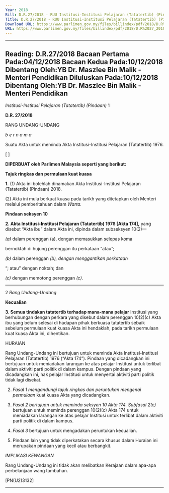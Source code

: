 ```yaml
---
Year: 2018
Bill: D.R.27/2018 - RUU Institusi-Institusi Pelajaran (Tatatertib) (Pindaan) 2018 (Lulus)
Title: D.R.27/2018 - RUU Institusi-Institusi Pelajaran (Tatatertib) (Pindaan) 2018 (Lulus)
Download URL: https://www.parlimen.gov.my/files/billindex/pdf/2018/D.R%2027_2018%20-%20bm.pdf
URL: https://www.parlimen.gov.my/files/billindex/pdf/2018/D.R%2027_2018%20-%20bm.pdf
---
```

---
Reading:
D.R.27/2018
Bacaan Pertama Pada:04/12/2018
Bacaan Kedua Pada:10/12/2018
Dibentang Oleh:YB Dr. Maszlee Bin Malik - Menteri Pendidikan
Diluluskan Pada:10/12/2018
Dibentang Oleh:YB Dr. Maszlee Bin Malik - Menteri Pendidikan
---

_Institusi-Institusi Pelajaran (Tatatertib) (Pindaan)_ 1

**D.R. 27/2018**

RANG UNDANG-UNDANG

_b e r n a m a_

Suatu Akta untuk meminda Akta Institusi-Institusi Pelajaran
(Tatatertib) 1976.

[ ]

**DIPERBUAT oleh Parlimen Malaysia seperti yang berikut:**

**Tajuk ringkas dan permulaan kuat kuasa**

**1.** (1) Akta ini bolehlah dinamakan Akta Institusi-Institusi Pelajaran
(Tatatertib) (Pindaan) 2018.

(2) Akta ini mula berkuat kuasa pada tarikh yang ditetapkan
oleh Menteri melalui pemberitahuan dalam _Warta._

**Pindaan seksyen 10**

**2. Akta Institusi-Institusi Pelajaran (Tatatertib) 1976 [Akta 174],**
yang disebut “Akta ibu” dalam Akta ini, dipinda dalam
subseksyen 10(2)—

_(a)_ dalam perenggan (a), dengan memasukkan selepas koma

bernoktah di hujung perenggan itu perkataan “atau”;

_(b)_ dalam perenggan _(b), dengan menggantikan perkataan_

“; atau” dengan noktah; dan

_(c)_ dengan memotong perenggan _(c)._


-----

2 _Rang Undang-Undang_

**Kecualian**

**3. Semua tindakan tatatertib terhadap mana-mana pelajar**
Institusi yang berhubungan dengan perkara yang disebut dalam
perenggan 10(2)(c) Akta ibu yang belum selesai di hadapan pihak
berkuasa tatatertib sebaik sebelum permulaan kuat kuasa Akta ini
hendaklah, pada tarikh permulaan kuat kuasa Akta ini, dihentikan.

HURAIAN

Rang Undang-Undang ini bertujuan untuk meminda Akta Institusi-Institusi
Pelajaran (Tatatertib) 1976 (“Akta 174”). Pindaan yang dicadangkan ini
bertujuan untuk meniadakan larangan ke atas pelajar Institusi untuk terlibat
dalam aktiviti parti politik di dalam kampus. Dengan pindaan yang dicadangkan
ini, hak pelajar Institusi untuk menyertai aktiviti parti politik tidak lagi disekat.

2. _Fasal 1 mengandungi tajuk ringkas dan peruntukan mengenai permulaan_
kuat kuasa Akta yang dicadangkan.

3. _Fasal 2 bertujuan untuk meminda seksyen 10 Akta 174._ _Subfasal 2(c)_
bertujuan untuk meminda perenggan 10(2)(c) Akta 174 untuk meniadakan
larangan ke atas pelajar Institusi untuk terlibat dalam aktiviti parti politik
di dalam kampus.

4. _Fasal 3_ bertujuan untuk mengadakan peruntukan kecualian.

5. Pindaan lain yang tidak diperkatakan secara khusus dalam Huraian ini
merupakan pindaan yang kecil atau berbangkit.

_IMPLIKASI KEWANGAN_

Rang Undang-Undang ini tidak akan melibatkan Kerajaan dalam apa-apa
perbelanjaan wang tambahan.

[PN(U2)3132]


-----

